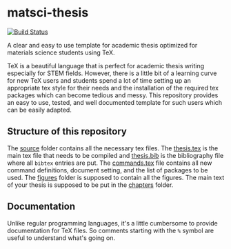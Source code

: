 # matsci-thesis

[![Build Status](https://travis-ci.com/sudarsan-surendralal/matsci-thesis.svg?branch=master)](https://travis-ci.com/sudarsan-surendralal/matsci-thesis)

A clear and easy to use template for academic thesis optimized for materials
science students using TeX.

TeX is a beautiful language that is perfect for academic thesis writing especially
for STEM fields. However, there is a little bit of a learning curve for new TeX users
and students spend a lot of time setting up an appropriate tex style for their needs
and the installation of the required tex packages which can become tedious and messy.
This repository provides an easy to use, tested, and well documented template for
such users which can be easily adapted.

## Structure of this repository

The [source](source) folder contains all the necessary tex files. The [thesis.tex](source/thesis.tex)
is the main tex file that needs to be compiled and [thesis.bib](source/thesis.bib)
is the bibliography file where all `bibtex` entries are put. The [commands.tex](source/commands.tex)
file contains all new command definitions, document setting, and the list of packages
to be used. The [figures](source/figures) folder is supposed to contain all the figures.
The main text of your thesis is supposed to be put in the [chapters](source/chapters)
folder.

## Documentation

Unlike regular programming languages, it's a little cumbersome to provide documentation
for TeX files. So comments starting with the `%` symbol are useful to understand what's
going on.
